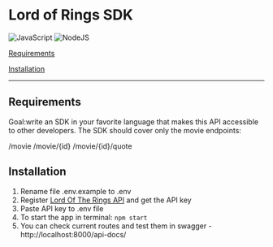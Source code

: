 # Lord of Rings SDK

![JavaScript](https://img.shields.io/badge/javascript-%23323330.svg?style=for-the-badge&logo=javascript&logoColor=%23F7DF1E)
![NodeJS](https://img.shields.io/badge/node.js-6DA55F?style=for-the-badge&logo=node.js&logoColor=white)

[Requirements](#requirements)

[Installation](#installation)

---

## Requirements

Goal:write an SDK in your favorite language that makes this API accessible to other developers.
The SDK should cover only the movie endpoints:

/movie
/movie/{id}
/movie/{id}/quote

## Installation

1. Rename file .env.example to .env
2. Register [Lord Of The Rings API](https://the-one-api.dev/) and get the API key
3. Paste API key to .env file
4. To start the app in terminal: ```npm start```
5. You can check current routes and test them in swagger - http://localhost:8000/api-docs/